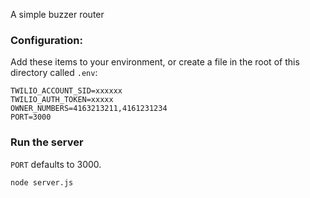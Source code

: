A simple buzzer router

### Configuration:

Add these items to your environment, or create a file in the root of this directory called `.env`:

```
TWILIO_ACCOUNT_SID=xxxxxx
TWILIO_AUTH_TOKEN=xxxxx
OWNER_NUMBERS=4163213211,4161231234
PORT=3000
```

### Run the server

`PORT` defaults to 3000.

`node server.js`
